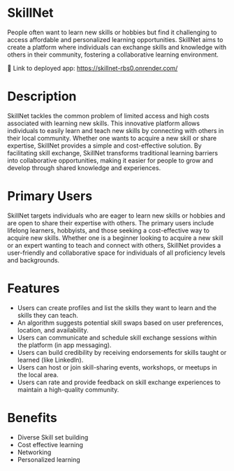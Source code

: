 #  SkillNet

People often want to learn new skills or hobbies but find it challenging to access affordable and personalized learning opportunities. SkillNet aims to create a platform where individuals can exchange skills and knowledge with others in their community, fostering a collaborative learning environment.

🔗 Link to deployed app: https://skillnet-rbs0.onrender.com/

# Description

SkillNet tackles the common problem of limited access and high costs associated with learning new skills. This innovative platform allows individuals to easily learn and teach new skills by connecting with others in their local community. Whether one wants to acquire a new skill or share expertise, SkillNet provides a simple and cost-effective solution. By facilitating skill exchange, SkillNet transforms traditional learning barriers into collaborative opportunities, making it easier for people to grow and develop through shared knowledge and experiences.

# Primary Users

SkillNet targets individuals who are eager to learn new skills or hobbies and are open to share their expertise with others. The primary users include lifelong learners, hobbyists, and those seeking a cost-effective way to acquire new skills. Whether one is a beginner looking to acquire a new skill or an expert wanting to teach and connect with others, SkillNet provides a user-friendly and collaborative space for individuals of all proficiency levels and backgrounds.

# Features

* Users can create profiles and list the skills they want to learn and the skills they can teach.
* An algorithm suggests potential skill swaps based on user preferences, location, and availability.
* Users can communicate and schedule skill exchange sessions within the platform (in app messaging).
* Users can build credibility by receiving endorsements for skills taught or learned (like LinkedIn).
* Users can host or join skill-sharing events, workshops, or meetups in the local area.
* Users can rate and provide feedback on skill exchange experiences to maintain a high-quality community.

# Benefits
* Diverse Skill set building
* Cost effective learning
* Networking
* Personalized learning
